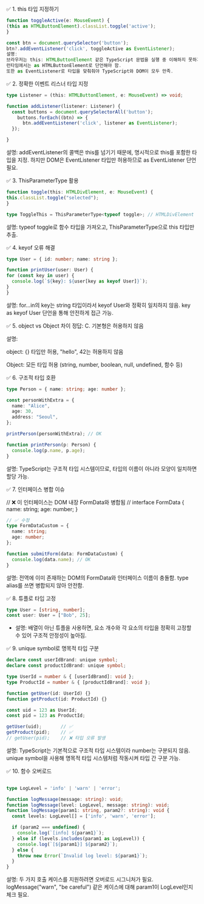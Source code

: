 ✅ 1. this 타입 지정하기
```typescript
function toggleActive(e: MouseEvent) {
(this as HTMLButtonElement).classList.toggle('active');
}

const btn = document.querySelector('button');
btn?.addEventListener('click', toggleActive as EventListener);
설명:
브라우저는 this: HTMLButtonElement 같은 TypeScript 문법을 실행 중 이해하지 못하기 때문에,
런타임에서는 as HTMLButtonElement로 단언해야 함.
또한 as EventListener로 타입을 맞춰줘야 TypeScript와 DOM이 모두 만족.
```

✅ 2. 정확한 이벤트 리스너 타입 지정
```typescript
type Listener = (this: HTMLButtonElement, e: MouseEvent) => void;

function addListener(listener: Listener) {
  const buttons = document.querySelectorAll('button');
    buttons.forEach((btn) => {
      btn.addEventListener('click', listener as EventListener);
  });

}
```
설명:
addEventListener의 콜백은 this를 넘기기 때문에, 명시적으로 this를 포함한 타입을 지정.
하지만 DOM은 EventListener 타입만 허용하므로 as EventListener 단언 필요.

✅ 3. ThisParameterType 활용
```typescript
function toggle(this: HTMLDivElement, e: MouseEvent) {
this.classList.toggle("selected");
}

type ToggleThis = ThisParameterType<typeof toggle>; // HTMLDivElement
```
설명:
typeof toggle로 함수 타입을 가져오고, ThisParameterType으로 this 타입만 추출.

✅ 4. keyof 오류 해결
  ```typescript
type User = { id: number; name: string };

function printUser(user: User) {
  for (const key in user) {
    console.log(`${key}: ${user[key as keyof User]}`);
  }
}
```
설명:
for...in의 key는 string 타입이라서 keyof User와 정확히 일치하지 않음.
key as keyof User 단언을 통해 안전하게 접근 가능.

✅ 5. object vs Object 차이
정답: C. 기본형은 허용하지 않음

설명:

object: {} 타입만 허용, "hello", 42는 허용하지 않음

Object: 모든 타입 허용 (string, number, boolean, null, undefined, 함수 등)

✅ 6. 구조적 타입 호환
```typescript
type Person = { name: string; age: number };

const personWithExtra = {
  name: "Alice",
  age: 30,
  address: "Seoul",
};

printPerson(personWithExtra); // OK

function printPerson(p: Person) {
  console.log(p.name, p.age);
}
```
설명:
TypeScript는 구조적 타입 시스템이므로, 타입의 이름이 아니라 모양이 일치하면 할당 가능.

✅ 7. 인터페이스 병합 이슈
  
// ❌ 이 인터페이스는 DOM 내장 FormData와 병합됨
// interface FormData { name: string; age: number; }

```typescript
// ✅ 수정
type FormDataCustom = {
  name: string;
  age: number;
};

function submitForm(data: FormDataCustom) {
  console.log(data.name); // OK
}
```
설명:
전역에 이미 존재하는 DOM의 FormData와 인터페이스 이름이 충돌함.
type alias를 쓰면 병합되지 않아 안전함.

✅ 8. 튜플로 타입 고정
```typescript
type User = [string, number];
const user: User = ["Bob", 25];
```
- 설명:
  배열이 아닌 튜플을 사용하면, 요소 개수와 각 요소의 타입을 정확히 고정할 수 있어 구조적 안정성이 높아짐.

✅ 9. unique symbol로 명목적 타입 구분
```typescript
declare const userIdBrand: unique symbol;
declare const productIdBrand: unique symbol;

type UserId = number & { [userIdBrand]: void };
type ProductId = number & { [productIdBrand]: void };

function getUser(id: UserId) {}
function getProduct(id: ProductId) {}

const uid = 123 as UserId;
const pid = 123 as ProductId;

getUser(uid);       // ✅
getProduct(pid);    // ✅
// getUser(pid);    // ❌ 타입 오류 발생
```
설명:
TypeScript는 기본적으로 구조적 타입 시스템이라 number는 구분되지 않음.
unique symbol을 사용해 명목적 타입 시스템처럼 작동시켜 타입 간 구분 가능.

✅ 10. 함수 오버로드

```typescript
  
type LogLevel = 'info' | 'warn' | 'error';

function logMessage(message: string): void;
function logMessage(level: LogLevel, message: string): void;
function logMessage(param1: string, param2?: string): void {
  const levels: LogLevel[] = ['info', 'warn', 'error'];

  if (param2 === undefined) {
    console.log(`[info] ${param1}`);
  } else if (levels.includes(param1 as LogLevel)) {
    console.log(`[${param1}] ${param2}`);
  } else {
    throw new Error(`Invalid log level: ${param1}`);
  }
}
```
설명:
두 가지 호출 케이스를 지원하려면 오버로드 시그니처가 필요.
logMessage("warn", "be careful") 같은 케이스에 대해 param1이 LogLevel인지 체크 필요.

